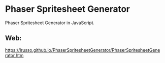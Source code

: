 # Phaser Spritesheet Generator

Phaser Spritesheet Generator in JavaScript.

## Web:

https://lrusso.github.io/PhaserSpritesheetGenerator/PhaserSpritesheetGenerator.htm
